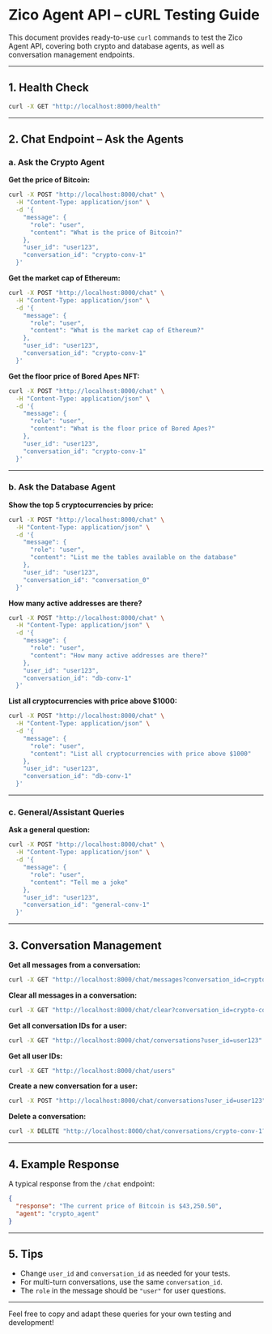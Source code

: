 # Zico Agent API – cURL Testing Guide

This document provides ready-to-use `curl` commands to test the Zico Agent API, covering both crypto and database agents, as well as conversation management endpoints.

---

## 1. Health Check

```bash
curl -X GET "http://localhost:8000/health"
```

---

## 2. Chat Endpoint – Ask the Agents

### a. Ask the Crypto Agent

**Get the price of Bitcoin:**
```bash
curl -X POST "http://localhost:8000/chat" \
  -H "Content-Type: application/json" \
  -d '{
    "message": {
      "role": "user",
      "content": "What is the price of Bitcoin?"
    },
    "user_id": "user123",
    "conversation_id": "crypto-conv-1"
  }'
```

**Get the market cap of Ethereum:**
```bash
curl -X POST "http://localhost:8000/chat" \
  -H "Content-Type: application/json" \
  -d '{
    "message": {
      "role": "user",
      "content": "What is the market cap of Ethereum?"
    },
    "user_id": "user123",
    "conversation_id": "crypto-conv-1"
  }'
```

**Get the floor price of Bored Apes NFT:**
```bash
curl -X POST "http://localhost:8000/chat" \
  -H "Content-Type: application/json" \
  -d '{
    "message": {
      "role": "user",
      "content": "What is the floor price of Bored Apes?"
    },
    "user_id": "user123",
    "conversation_id": "crypto-conv-1"
  }'
```

---

### b. Ask the Database Agent

**Show the top 5 cryptocurrencies by price:**
```bash
curl -X POST "http://localhost:8000/chat" \
  -H "Content-Type: application/json" \
  -d '{
    "message": {
      "role": "user",
      "content": "List me the tables available on the database"
    },
    "user_id": "user123",
    "conversation_id": "conversation_0"
  }'
```

**How many active addresses are there?**
```bash
curl -X POST "http://localhost:8000/chat" \
  -H "Content-Type: application/json" \
  -d '{
    "message": {
      "role": "user",
      "content": "How many active addresses are there?"
    },
    "user_id": "user123",
    "conversation_id": "db-conv-1"
  }'
```

**List all cryptocurrencies with price above $1000:**
```bash
curl -X POST "http://localhost:8000/chat" \
  -H "Content-Type: application/json" \
  -d '{
    "message": {
      "role": "user",
      "content": "List all cryptocurrencies with price above $1000"
    },
    "user_id": "user123",
    "conversation_id": "db-conv-1"
  }'
```

---

### c. General/Assistant Queries

**Ask a general question:**
```bash
curl -X POST "http://localhost:8000/chat" \
  -H "Content-Type: application/json" \
  -d '{
    "message": {
      "role": "user",
      "content": "Tell me a joke"
    },
    "user_id": "user123",
    "conversation_id": "general-conv-1"
  }'
```

---

## 3. Conversation Management

**Get all messages from a conversation:**
```bash
curl -X GET "http://localhost:8000/chat/messages?conversation_id=crypto-conv-1&user_id=user123"
```

**Clear all messages in a conversation:**
```bash
curl -X GET "http://localhost:8000/chat/clear?conversation_id=crypto-conv-1&user_id=user123"
```

**Get all conversation IDs for a user:**
```bash
curl -X GET "http://localhost:8000/chat/conversations?user_id=user123"
```

**Get all user IDs:**
```bash
curl -X GET "http://localhost:8000/chat/users"
```

**Create a new conversation for a user:**
```bash
curl -X POST "http://localhost:8000/chat/conversations?user_id=user123"
```

**Delete a conversation:**
```bash
curl -X DELETE "http://localhost:8000/chat/conversations/crypto-conv-1?user_id=user123"
```

---

## 4. Example Response

A typical response from the `/chat` endpoint:
```json
{
  "response": "The current price of Bitcoin is $43,250.50",
  "agent": "crypto_agent"
}
```

---

## 5. Tips

- Change `user_id` and `conversation_id` as needed for your tests.
- For multi-turn conversations, use the same `conversation_id`.
- The `role` in the message should be `"user"` for user questions.

---

Feel free to copy and adapt these queries for your own testing and development! 